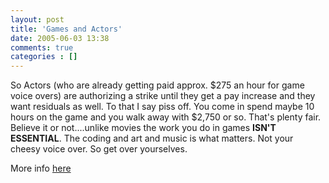 ```yaml
---
layout: post
title: 'Games and Actors'
date: 2005-06-03 13:38
comments: true
categories : []
---  
```


So Actors (who are already getting paid approx. $275 an hour for game voice overs) are authorizing a strike until they get a pay increase and they want residuals as well. To that I say piss off. You come in spend maybe 10 hours on the game and you walk away with $2,750 or so. That's plenty fair. Believe it or not....unlike movies the work you do in games <b> ISN'T ESSENTIAL</b>. The coding and art and music is what matters. Not your cheesy voice over. So get over yourselves.

More info <a href="http://www.wired.com/news/games/0,2101,67707,00.html?tw=rss.TOP">here</a>

